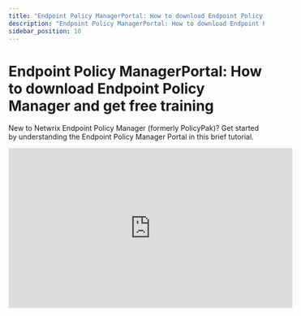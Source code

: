 ```yaml
---
title: "Endpoint Policy ManagerPortal: How to download Endpoint Policy Manager and get free training"
description: "Endpoint Policy ManagerPortal: How to download Endpoint Policy Manager and get free training"
sidebar_position: 10
---
```


# Endpoint Policy ManagerPortal: How to download Endpoint Policy Manager and get free training

New to Netwrix Endpoint Policy Manager (formerly PolicyPak)? Get started by understanding the
Endpoint Policy Manager Portal in this brief tutorial.

<iframe width="560" height="315" src="https://www.youtube.com/embed/rHGGs8JeGwU" title="Endpoint Policy Manager Portal: How to download Endpoint Policy Manager and get free training" frameborder="0" allow="accelerometer; autoplay; clipboard-write; encrypted-media; gyroscope; picture-in-picture; web-share" referrerpolicy="strict-origin-when-cross-origin" allowfullscreen="1"></iframe>


